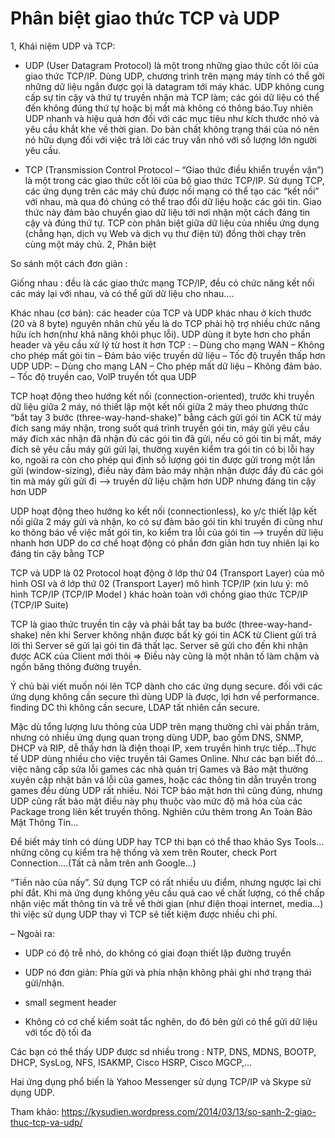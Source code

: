 # Phân biệt giao thức TCP và UDP
1, Khái niệm UDP và TCP:
- UDP (User Datagram Protocol) là một trong những giao thức cốt lõi của giao thức TCP/IP. Dùng UDP, chương trình trên mạng máy tính có thể gởi những dữ liệu ngắn được gọi là datagram tới máy khác. UDP không cung cấp sự tin cậy và thứ tự truyền nhận mà TCP làm; các gói dữ liệu có thể đến không đúng thứ tự hoặc bị mất mà không có thông báo.Tuy nhiên UDP nhanh và hiệu quả hơn đối với các mục tiêu như kích thước nhỏ và yêu cầu khắt khe về thời gian. Do bản chất không trạng thái của nó nên nó hữu dụng đối với việc trả lời các truy vấn nhỏ với số lượng lớn người yêu cầu.

- TCP (Transmission Control Protocol – “Giao thức điều khiển truyền vận”) là một trong các giao thức cốt lõi của bộ giao thức TCP/IP. Sử dụng TCP, các ứng dụng trên các máy chủ được nối mạng có thể tạo các “kết nối” với nhau, mà qua đó chúng có thể trao đổi dữ liệu hoặc các gói tin. Giao thức này đảm bảo chuyển giao dữ liệu tới nơi nhận một cách đáng tin cậy và đúng thứ tự. TCP còn phân biệt giữa dữ liệu của nhiều ứng dụng (chẳng hạn, dịch vụ Web và dịch vụ thư điện tử) đồng thời chạy trên cùng một máy chủ.
2, Phân biệt

So sánh một cách đơn giản :

Giống nhau : đều là các giao thức mạng TCP/IP, đều có chức năng kết nối các máy lại với nhau, và có thể gửi dữ liệu cho nhau….

Khác nhau (cơ bản): 
các header của TCP và UDP khác nhau ở kích thước (20 và 8 byte) nguyên nhân chủ yếu là do TCP phải hộ trợ nhiều chức năng hữu ích hơn(như khả năng khôi phục lỗi). UDP dùng ít byte hơn cho phần header và yêu cầu xử lý từ host ít hơn
TCP :
– Dùng cho mạng WAN
– Không cho phép mất gói tin
– Đảm bảo việc truyền dữ liệu
– Tốc độ truyền thấp hơn UDP
UDP:
– Dùng cho mạng LAN
– Cho phép mất dữ liệu
– Không đảm bảo.
– Tốc độ truyền cao, VolP truyền tốt qua UDP

TCP hoạt động theo hướng kết nối (connection-oriented), trước khi truyền dữ liệu giữa 2 máy, nó thiết lập một kết nối giữa 2 máy theo phương thức “bắt tay 3 bước (three-way-hand-shake)” bằng cách gửi gói tin ACK từ máy đích sang máy nhận, trong suốt quá trình truyền gói tin, máy gửi yêu cầu máy đích xác nhận đã nhận đủ các gói tin đã gửi, nếu có gói tin bị mất, máy đích sẽ yêu cầu máy gửi gửi lại, thường xuyên kiểm tra gói tin có bị lỗi hay ko, ngoài ra còn cho phép qui định số lượng gói tin được gửi trong một lần gửi (window-sizing), điều này đảm bảo máy nhận nhận được đầy đủ các gói tin mà máy gửi gửi đi –> truyền dữ liệu chậm hơn UDP nhưng đáng tin cậy hơn UDP

UDP hoạt động theo hướng ko kết nối (connectionless), ko y/c thiết lập kết nối giữa 2 máy gửi và nhận, ko có sự đảm bảo gói tin khi truyền đi cũng như ko thông báo về việc mất gói tin, ko kiểm tra lỗi của gói tin
–> truyền dữ liệu nhanh hơn UDP do cơ chế hoạt động có phần đơn giản hơn tuy nhiên lại ko đáng tin cậy bằng TCP

TCP và UDP là 02 Protocol hoạt động ở lớp thứ 04 (Transport Layer) của mô hình OSI và ở lớp thứ 02 (Transport Layer) mô hình TCP/IP (xin lưu ý: mô hình TCP/IP (TCP/IP Model ) khác hoàn toàn với chồng giao thức TCP/IP (TCP/IP Suite)

TCP là giao thức truyền tin cậy và phải bắt tay ba bước (three-way-hand-shake) nên khi Server không nhận được bất kỳ gói tin ACK từ Client gửi trả lời thì Server sẽ gửi lại gói tin đã thất lạc. Server sẽ gửi cho đến khi nhận được ACK của Client mới thôi => Điều này cũng là một nhân tố làm chậm và ngốn băng thông đường truyền.

Ý chủ bài viết muốn nói lên TCP dành cho các ứng dụng secure. đối với các ứng dụng không cần secure thì dùng UDP là được, lợi hơn về performance. finding DC thì không cần secure, LDAP tất nhiên cần secure.

Mặc dù tổng lượng lưu thông của UDP trên mạng thường chỉ vài phần trăm, nhưng có nhiều ứng dụng quan trọng dùng UDP, bao gồm DNS, SNMP, DHCP và RIP, dễ thấy hơn là điện thoại IP, xem truyền hình trực tiếp…Thực tế UDP dùng nhiều cho việc truyền tải Games Online. Như các bạn biết đó…việc nâng cấp sửa lỗi games các nhà quản trị Games và Bảo mật thường xuyên cập nhật bản vá lỗi của games, hoặc các thông tin dẫn truyền trong games đều dùng UDP rất nhiều. Nói TCP bảo mật hơn thì cũng đúng, nhưng UDP cũng rất bảo mật điều này phụ thuộc vào mức độ mã hóa của các Package trong liên kết truyền thông. Nghiên cứu thêm trong An Toàn Bảo Mật Thông Tin…

Để biết máy tính có dùng UDP hay TCP thi bạn có thể thao khảo Sys Tools…những công cụ kiểm tra hệ thống và xem trên Router, check Port Connection….(Tất cả nằm trên anh Google…)

“Tiền nào của nấy”. Sử dụng TCP có rất nhiều ưu điểm, nhưng ngược lại chi phí đắt.  Khi mà ứng dụng không yêu cầu quá cao về chất lượng, có thể chấp nhận việc mất thông tin và trễ về thời gian (như điện thoại internet, media…) thì việc sử dụng UDP thay vì TCP sẽ tiết kiệm được nhiều chi phí.

– Ngoài ra:

+ UDP có độ trễ nhỏ, do không có giai đoạn thiết lập đường truyền

+ UDP nó đơn giản: Phía gửi và phía nhận không phải ghi nhớ trạng thái gửi/nhận.

+ small segment header

+ Không có cơ chế kiểm soát tắc nghẽn, do đó bên gửi có thể gửi dữ liệu với tốc độ tối đa

Các bạn có thể thấy UDP được sd nhiều trong : NTP, DNS, MDNS, BOOTP, DHCP, SysLog, NFS, ISAKMP, Cisco HSRP, Cisco MGCP,…

Hai ứng dụng phổ biến là Yahoo Messenger sử dụng TCP/IP và Skype sử dụng UDP.



Tham khảo: https://kysudien.wordpress.com/2014/03/13/so-sanh-2-giao-thuc-tcp-va-udp/